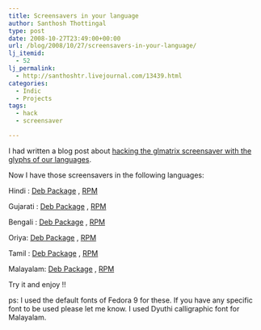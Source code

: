 ```yaml
---
title: Screensavers in your language
author: Santhosh Thottingal
type: post
date: 2008-10-27T23:49:00+00:00
url: /blog/2008/10/27/screensavers-in-your-language/
lj_itemid:
  - 52
lj_permalink:
  - http://santhoshtr.livejournal.com/13439.html
categories:
  - Indic
  - Projects
tags:
  - hack
  - screensaver

---
```

I had written a blog post about [hacking the glmatrix screensaver with the glyphs of our languages][1].

Now I have those screensavers in the following languages:

Hindi : [Deb Package][2] , [RPM][3]

Gujarati : [Deb Package][4] ,  [RPM][5]

Bengali : [Deb Package][6] ,  [RPM][7]

Oriya: [Deb Package][8] ,  [RPM][9]

Tamil : [Deb Package][10] ,  [RPM][11]

Malayalam: [Deb Package][12] ,  [RPM][13]

Try it and enjoy !!

ps: I used the default fonts of Fedora 9 for these. If you have any specific font to be used please let me know. I used Dyuthi calligraphic font for Malayalam.

 [1]: http://santhoshtr.livejournal.com/7078.html
 [2]: http://download.savannah.gnu.org/releases/smc/Screensaver/hindi-matrix_2.18.1.deb
 [3]: http://download.savannah.gnu.org/releases/smc/Screensaver/hindi-matrix-2.18.1-2.noarch.rpm
 [4]: http://download.savannah.gnu.org/releases/smc/Screensaver/gujarati-matrix_2.22.1-2_all.deb
 [5]: http://download.savannah.gnu.org/releases/smc/Screensaver/gumatrix-2.24.1-2.i386.rpm
 [6]: http://download.savannah.gnu.org/releases/smc/Screensaver/bengali-matrix_2.22.1-2_all.deb
 [7]: http://download.savannah.gnu.org/releases/smc/Screensaver/bengali-matrix-2.22.1-3.noarch.rpm
 [8]: http://download.savannah.gnu.org/releases/smc/Screensaver/oriya-matrix_2.22.1-2_all.deb
 [9]: http://download.savannah.gnu.org/releases/smc/Screensaver/oriya-matrix-2.22.1-3.noarch.rpm
 [10]: http://download.savannah.gnu.org/releases/smc/Screensaver/ta-matrix_2.20.1.deb
 [11]: http://download.savannah.gnu.org/releases/smc/Screensaver/tamil-matrix-2.20.1-2.noarch.rpm
 [12]: http://download.savannah.gnu.org/releases/smc/Screensaver/mlmatrix_2.22.1.deb
 [13]: http://download.savannah.gnu.org/releases/smc/Screensaver/mlmatrix-2.22.1-2.noarch.rpm